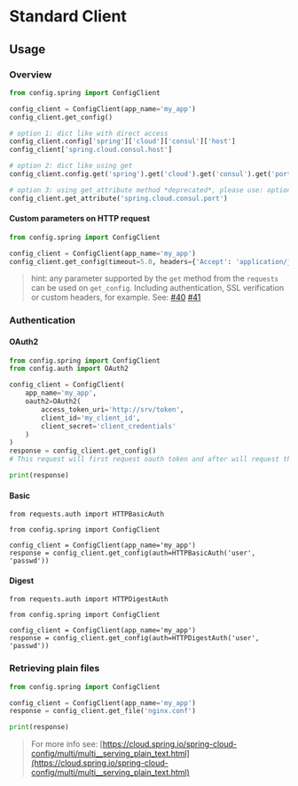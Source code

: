 # Standard Client

## Usage

### Overview

````python
from config.spring import ConfigClient

config_client = ConfigClient(app_name='my_app')
config_client.get_config()

# option 1: dict like with direct access
config_client.config['spring']['cloud']['consul']['host']
config_client['spring.cloud.consul.host']

# option 2: dict like using get
config_client.config.get('spring').get('cloud').get('consul').get('port')

# option 3: using get_attribute method *deprecated*, please use: option 1 or option 2
config_client.get_attribute('spring.cloud.consul.port')
````

#### Custom parameters on HTTP request

```python
from config.spring import ConfigClient

config_client = ConfigClient(app_name='my_app')
config_client.get_config(timeout=5.0, headers={'Accept': 'application/json'})
```

> hint: any parameter supported by the `get` method from the `requests` can be used on `get_config`. Including authentication, SSL verification or custom headers, for example. See: [#40](https://github.com/amenezes/config-client/issues/40) [#41](https://github.com/amenezes/config-client/issues/41)

### Authentication

#### OAuth2

````python
from config.spring import ConfigClient
from config.auth import OAuth2

config_client = ConfigClient(
    app_name='my_app',
    oauth2=OAuth2(
        access_token_uri='http://srv/token',
        client_id='my_client_id',
        client_secret='client_credentials'
    )
)
response = config_client.get_config()
# This request will first request oauth token and after will request the config.

print(response)
````

#### Basic

```
from requests.auth import HTTPBasicAuth

from config.spring import ConfigClient

config_client = ConfigClient(app_name='my_app')
response = config_client.get_config(auth=HTTPBasicAuth('user', 'passwd'))
```

#### Digest

```
from requests.auth import HTTPDigestAuth

from config.spring import ConfigClient

config_client = ConfigClient(app_name='my_app')
response = config_client.get_config(auth=HTTPDigestAuth('user', 'passwd'))
```


### Retrieving plain files

````python
from config.spring import ConfigClient

config_client = ConfigClient(app_name='my_app')
response = config_client.get_file('nginx.conf')

print(response)
````

> For more info see: [https://cloud.spring.io/spring-cloud-config/multi/multi__serving_plain_text.html](https://cloud.spring.io/spring-cloud-config/multi/multi__serving_plain_text.html)

